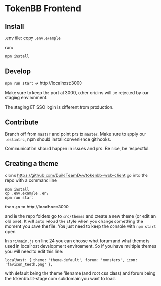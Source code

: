 # TokenBB Frontend

## Install

.env file: copy `.env.example`

run:
```sh
npm install
```

## Develop

`npm run start` -> http://localhost:3000

Make sure to keep the port at 3000, 
other origins will be rejected 
by our staging environment.

The staging BT SSO login is different from production. 

## Contribute

Branch off from `master` and point prs to `master`.
Make sure to apply our `.eslintrc`,
npm should install convenience git hooks.

Communication should happen in issues and prs.
Be nice, be respectful.

## Creating a theme

clone https://github.com/BuildTeamDev/tokenbb-web-client
go into the repo with a command line
```
npm install
cp .env.example .env
npm run start
```
then go to
http://localhost:3000

and in the repo folders go to `src/themes` and create a new theme (or edit an old one). It will auto reload  the style when you change something the moment you save the file. You just need to keep the console with `npm start` open.

In `src/main.js` on line 24 you can choose what forum and what theme is used in localhost development environment. So if you have multiple themes you will need to edit this line:
```javacript
localhost: { theme: 'theme-default', forum: 'monsters', icon: 'favicon_teeth.png' },
```
with default being the theme filename (and root css class) and forum being the tokenbb.bt-stage.com subdomain you want to load.